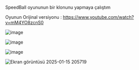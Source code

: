 SpeedBall oyununun bir klonunu yapmaya çalıştım


Oyunun Orijinal versiyonu : https://www.youtube.com/watch?v=mM4YO8zcnS0





![image](https://github.com/user-attachments/assets/aa71c659-8d77-4dde-8705-e97a1da09695)




![image](https://github.com/user-attachments/assets/810c8f24-37d3-4cd5-8336-dbc3995de1c6)




![image](https://github.com/user-attachments/assets/4e0516d8-d2fd-402f-9d52-83b45f7434ba)





![Ekran görüntüsü 2025-01-15 205719](https://github.com/user-attachments/assets/21eb8a85-22a0-42f2-9c4e-447b32acb0a4)
